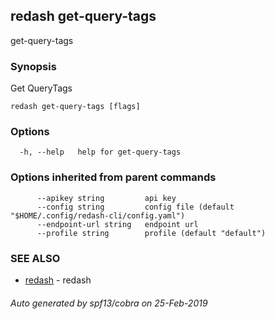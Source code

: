 ## redash get-query-tags

get-query-tags

### Synopsis

Get QueryTags

```
redash get-query-tags [flags]
```

### Options

```
  -h, --help   help for get-query-tags
```

### Options inherited from parent commands

```
      --apikey string         api key
      --config string         config file (default "$HOME/.config/redash-cli/config.yaml")
      --endpoint-url string   endpoint url
      --profile string        profile (default "default")
```

### SEE ALSO

* [redash](redash.md)	 - redash

###### Auto generated by spf13/cobra on 25-Feb-2019
